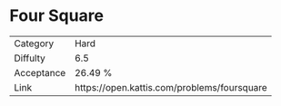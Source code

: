 # Four Square

<table>
    <tr>
        <td>Category</td>
        <td>Hard</td>
    </tr>
    <tr>
        <td>Diffulty</td>
        <td>6.5</td>
    </tr>
    <tr>
        <td>Acceptance</td>
        <td>26.49 %</td>
    </tr>
    <tr>
        <td>Link</td>
        <td>https://open.kattis.com/problems/foursquare</td>
    </tr>
</table>